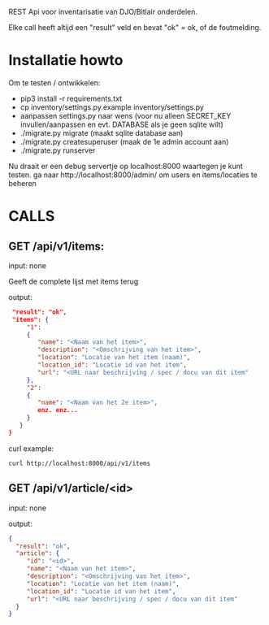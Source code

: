 REST Api voor inventarisatie van DJO/Bitlair onderdelen.

Elke call heeft altijd een "result" veld en bevat "ok" = ok, of de foutmelding.

# Installatie howto
Om te testen / ontwikkelen:

- pip3 install -r requirements.txt
- cp inventory/settings.py.example inventory/settings.py
- aanpassen settings.py naar wens
  (voor nu alleen SECRET_KEY invullen/aanpassen en evt. DATABASE als je geen sqlite wilt)
- ./migrate.py migrate (maakt sqlite database aan)
- ./migrate.py createsuperuser  (maak de 1e admin account aan)
- ./migrate.py runserver

Nu draait er een debug servertje op localhost:8000 waartegen je kunt testen.
ga naar http://localhost:8000/admin/ om users en items/locaties te beheren

# CALLS

## GET /api/v1/items:
input: none

Geeft de complete lijst met items terug

output:
```json
 "result": "ok",
 "items": {
     "1": 
     {
        "name": "<Naam van het item>",
        "description": "<Omschrijving van het item>",
        "location": "Locatie van het item (naam)",
        "location_id": "Locatie id van het item",
        "url": "<URL naar beschrijving / spec / docu van dit item"
     },
     "2":
     {
        "name": "<Naam van het 2e item>",
        enz. enz...
     }
   }
}
```

curl example:
```
curl http://localhost:8000/api/v1/items
```


## GET /api/v1/article/\<id\>
input: none

output:
```json
{
  "result": "ok",
  "article": {
     "id": "<id>",
     "name": "<Naam van het item>",
     "description": "<Omschrijving van het item>",
     "location": "Locatie van het item (naam)",
     "location_id": "Locatie id van het item",
     "url": "<URL naar beschrijving / spec / docu van dit item"
  }
}
```
